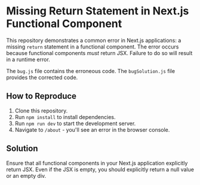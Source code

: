 # Missing Return Statement in Next.js Functional Component

This repository demonstrates a common error in Next.js applications: a missing `return` statement in a functional component.  The error occurs because functional components *must* return JSX.  Failure to do so will result in a runtime error.

The `bug.js` file contains the erroneous code. The `bugSolution.js` file provides the corrected code.

## How to Reproduce

1. Clone this repository.
2. Run `npm install` to install dependencies.
3. Run `npm run dev` to start the development server.
4. Navigate to `/about` - you'll see an error in the browser console.

## Solution

Ensure that all functional components in your Next.js application explicitly return JSX.  Even if the JSX is empty, you should explicitly return a null value or an empty div.
